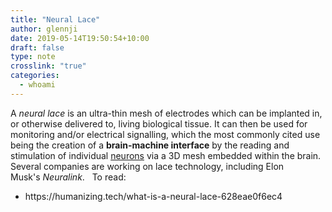 ```yaml
---
title: "Neural Lace"
author: glennji
date: 2019-05-14T19:50:54+10:00
draft: false
type: note
crosslink: "true"
categories:
  - whoami
---
```

A <em>neural lace</em> is an ultra-thin mesh of electrodes which can be implanted in, or otherwise delivered to, living biological tissue. It can then be used for monitoring and/or electrical signalling, which the most commonly cited use being the creation of a <strong>brain-machine interface</strong> by the reading and stimulation of individual <a href="http://glennji.com/lexicon/neuron/">neurons</a> via a 3D mesh embedded within the brain. Several companies are working on lace technology, including Elon Musk's <em>Neuralink</em>.
&nbsp;
To read:
<ul>
 	<li>https://humanizing.tech/what-is-a-neural-lace-628eae0f6ec4</li>
</ul>
